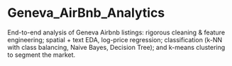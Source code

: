 # Geneva_AirBnb_Analytics
End-to-end analysis of Geneva Airbnb listings: rigorous cleaning &amp; feature engineering; spatial + text EDA, log-price regression; classification (k-NN with class balancing, Naive Bayes, Decision Tree); and k-means clustering to segment the market. 
